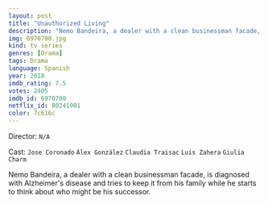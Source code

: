 ```yaml
---
layout: post
title: "Unauthorized Living"
description: "Nemo Bandeira, a dealer with a clean businessman facade, is diagnosed with Alzheimer's disease and tries to keep it from his family while he starts to think about who might be his successor..."
img: 6970700.jpg
kind: tv series
genres: [Drama]
tags: Drama 
language: Spanish
year: 2018
imdb_rating: 7.5
votes: 2405
imdb_id: 6970700
netflix_id: 80241001
color: 7c616c
---
```

Director: `N/A`  

Cast: `Jose Coronado` `Álex González` `Claudia Traisac` `Luis Zahera` `Giulia Charm` 

Nemo Bandeira, a dealer with a clean businessman facade, is diagnosed with Alzheimer's disease and tries to keep it from his family while he starts to think about who might be his successor.